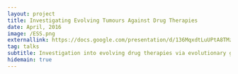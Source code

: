 ```yaml
---
layout: project
title: Investigating Evolving Tumours Against Drug Therapies
date: April, 2016
image: /ESS.png
externallink: https://docs.google.com/presentation/d/136MqxdtLuUPtA8TMzeiTWiSMRiy1neRryurPASD2jK8/edit?usp=sharing
tag: talks
subtitle: Investigation into evolving drug therapies via evolutionary game theory (MATH 437 talk.)
hidemain: true
---
```

